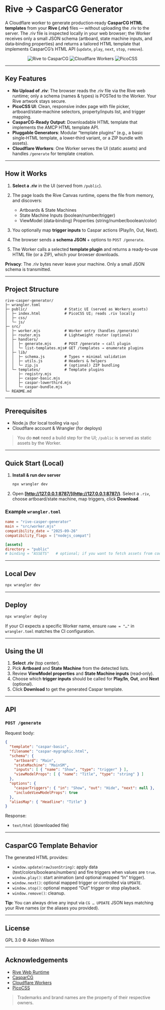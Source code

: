 # Rive → CasparCG Generator

A Cloudflare worker to generate production‑ready **CasparCG HTML templates** from your **Rive (.riv)** files — without uploading the .riv to the server. The .riv file is inspected locally in your web browser; the Worker receives only a small JSON schema (artboard, state machine inputs, and data‑binding properties) and returns a tailored HTML template that implements CasparCG’s HTML API (`update`, `play`, `next`, `stop`, `remove`).

<p align="center">
  <img alt="Rive to CasparCG" src="https://img.shields.io/badge/Rive-%E2%86%92%20CasparCG-blue"> 
  <img alt="Cloudflare Workers" src="https://img.shields.io/badge/Cloudflare-Workers-orange">
  <img alt="PicoCSS" src="https://img.shields.io/badge/UI-PicoCSS-6aa">
</p>

---

## Key Features

* **No Upload of .riv**: The browser reads the .riv file via the Rive web runtime; only a schema (names & types) is POSTed to the Worker. Your Rive artwork stays secure.
* **PicoCSS UI**: Clean, responsive index page with file picker, artboard/state‑machine selectors, property/inputs list, and trigger mapping.
* **CasparCG‑Ready Output**: Downloadable HTML template that implements the AMCP HTML template API.
* **Pluggable Generators**: Modular “template plugins” (e.g., a basic single‑HTML template, a lower‑third variant, or a ZIP bundle with assets).
* **Cloudflare Workers**: One Worker serves the UI (static assets) and handles `/generate` for template creation.

---

## How it Works

1. **Select a .riv** in the UI (served from `/public`).
2. The page loads the Rive Canvas runtime, opens the file from memory, and discovers:

   * Artboards & State Machines
   * State Machine Inputs (boolean/number/trigger)
   * ViewModel (data‑binding) Properties (string/number/boolean/color)
3. You optionally map **trigger inputs** to Caspar actions (Play/In, Out, Next).
4. The browser sends a **schema JSON** + options to `POST /generate`.
5. The Worker calls a selected **template plugin** and returns a ready‑to‑use HTML file (or a ZIP), which your browser downloads.

**Privacy**: The .riv bytes never leave your machine. Only a small JSON schema is transmitted.

---

## Project Structure

```
rive-casper-generator/
├─ wrangler.toml
├─ public/                 # Static UI (served as Workers assets)
│  ├─ index.html           # PicoCSS UI; reads .riv locally
│  ├─ css/
│  └─ js/
├─ src/
│  ├─ worker.mjs           # Worker entry (handles /generate)
│  ├─ router.mjs           # Lightweight router (optional)
│  ├─ handlers/
│  │  ├─ generate.mjs      # POST /generate → call plugin
│  │  └─ list-templates.mjs# GET /templates → enumerate plugins
│  ├─ lib/
│  │  ├─ schema.js         # Types + minimal validation
│  │  ├─ utils.js          # Headers & helpers
│  │  └─ zip.js            # (optional) ZIP bundling
│  └─ templates/           # Template plugins
│     ├─ registry.mjs
│     ├─ caspar-basic.mjs
│     ├─ caspar-lowerthird.mjs
│     └─ caspar-bundle.mjs
└─ README.md
```

---

## Prerequisites

* Node.js (for local tooling via `npx`)
* Cloudflare account & Wrangler (for deploys)

> You do **not** need a build step for the UI; `/public` is served as static assets by the Worker.

---

## Quick Start (Local)

1. **Install & run dev server**

   ```bash
   npx wrangler dev
   ```
2. Open **[http://127.0.0.1:8787/](http://127.0.0.1:8787/)**. Select a `.riv`, choose artboard/state machine, map triggers, click **Download**.

### Example `wrangler.toml`

```toml
name = "rive-casper-generator"
main = "src/worker.mjs"
compatibility_date = "2025-09-26"
compatibility_flags = ["nodejs_compat"]

[assets]
directory = "public"
# binding = "ASSETS"   # optional; if you want to fetch assets from code
```

---

## Local Dev

```bash
npx wrangler dev
```

---

## Deploy

```bash
npx wrangler deploy
```

If your CI expects a specific Worker name, ensure `name = "…"` in `wrangler.toml` matches the CI configuration.

---

## Using the UI

1. **Select .riv** (top center).
2. Pick **Artboard** and **State Machine** from the detected lists.
3. Review **ViewModel properties** and **State Machine inputs** (read‑only).
4. Choose which **trigger inputs** should be called for **Play/In**, **Out**, and **Next** (optional).
5. Click **Download** to get the generated Caspar template.

---

## API

### `POST /generate`

Request body:

```json
{
  "template": "caspar-basic",
  "filename": "caspar-mygraphic.html",
  "schema": {
    "artboard": "Main",
    "stateMachine": "MainSM",
    "inputs": [ { "name": "Show", "type": "trigger" } ],
    "viewModelProps": [ { "name": "Title", "type": "string" } ]
  },
  "options": {
    "casparTriggers": { "in": "Show", "out": "Hide", "next": null },
    "includeViewModelProps": true
  },
  "aliasMap": { "Headline": "Title" }
}
```

Response:

* `text/html` (downloaded file)

---

## CasparCG Template Behavior

The generated HTML provides:

* `window.update(rawJsonString)`: apply data (text/colors/booleans/numbers) and fire triggers when values are `true`.
* `window.play()`: start animation (and optional mapped “In” trigger).
* `window.next()`: optional mapped trigger or controlled via `UPDATE`.
* `window.stop()`: optional mapped “Out” trigger or stop playback.
* `window.remove()`: cleanup.

**Tip:** You can always drive any input via `CG … UPDATE` JSON keys matching your Rive names (or the aliases you provided).

---

## License

GPL 3.0 © Aiden Wilson

---

## Acknowledgements

* [Rive Web Runtime](https://rive.app/docs/runtimes/web/web-js)
* [CasparCG](https://casparcg.com/)
* [Cloudflare Workers](https://developers.cloudflare.com/workers/)
* [PicoCSS](https://picocss.com/)

> Trademarks and brand names are the property of their respective owners.
